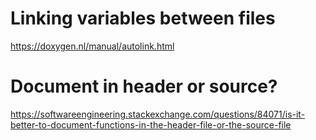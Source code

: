 # Linking variables between files
https://doxygen.nl/manual/autolink.html

# Document in header or source?
https://softwareengineering.stackexchange.com/questions/84071/is-it-better-to-document-functions-in-the-header-file-or-the-source-file